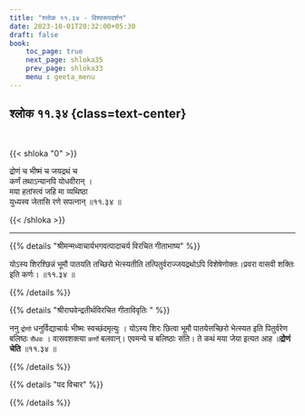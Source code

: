 ```yaml
---
title: "श्लोक ११.३४ - विश्वरूपदर्शन"
date: 2023-10-01T20:32:00+05:30
draft: false
book:
    toc_page: true
    next_page: shloka35
    prev_page: shloka33
    menu : geeta_menu
---
```




## श्लोक ११.३४ {class=text-center}

<br/>

{{< shloka  "0"  >}}

द्रोणं च भीष्मं च जयद्रथं च  
कर्णं तथाऽन्यानपि योधवीरान् ।    
मया हतांस्त्वं जहि मा व्यथिष्ठा  
युध्यस्व जेतासि रणे सपत्नान् ॥११.३४ ॥

{{< /shloka >}}

---


{{% details "श्रीमन्मध्वाचार्यभगवत्पादाचर्य विरचित  गीताभाष्य" %}}

योऽस्य शिरश्छिन्नं भूमौ पातयति तच्छिरो भेत्स्यतीति 
तत्पितुर्वराज्जयद्रथोऽपि विशेषेणोक्तः।प्रवरा वासवी शक्तिः इति कर्णः। ॥११.३४ ॥

{{% /details %}}



{{% details "श्रीराघवेन्द्रतीर्थविरचित गीताविवृतिः " %}}

ननु `द्रोणो` धनुर्विद्याचार्यः भीष्मः स्वच्छंदमृत्युः । 
योऽस्य शिरः छित्वा भूमौ पातयेत्तच्छिरो भेत्स्यत इति 
पितुर्वरेण बलिष्ठः `सैंधवः` । वासवशक्त्या 
`कर्णो` बलवान्‌। एवमन्ये च बलिष्ठाः संति। 
ते कथं मया जेया इत्यत आह ॥**द्रोणं चेति** ॥११.३४ ॥

{{% /details %}}



{{% details "पद विचार" %}}


{{% /details %}}

